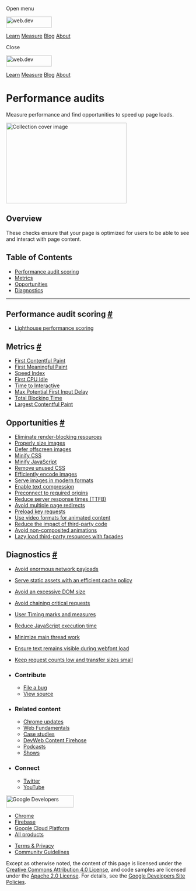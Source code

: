 <span class="w-tooltip w-tooltip--left">Open menu</span>

<a href="/" class="gc-analytics-event header-default__logo-link"><img src="/images/lockup.svg" alt="web.dev" class="header-default__logo" width="125" height="30" /></a>

<a href="/learn/" class="gc-analytics-event header-default__link">Learn</a> <a href="/measure/" class="gc-analytics-event header-default__link">Measure</a> <a href="/blog/" class="gc-analytics-event header-default__link">Blog</a> <a href="/about/" class="gc-analytics-event header-default__link">About</a>

<span class="w-tooltip">Close</span>

<a href="/" class="gc-analytics-event"><img src="/images/lockup.svg" alt="web.dev" class="drawer-default__logo" width="125" height="30" /></a>

<a href="/learn/" class="gc-analytics-event drawer-default__link">Learn</a> <a href="/measure/" class="gc-analytics-event drawer-default__link">Measure</a> <a href="/blog/" class="gc-analytics-event drawer-default__link">Blog</a> <a href="/about/" class="gc-analytics-event drawer-default__link">About</a>

Performance audits
==================

Measure performance and find opportunities to speed up page loads.

<img src="https://web-dev.imgix.net/image/jxu1OdD7LKOGIDU7jURMpSH2lyK2/wpGZrgY08B0x6jbLnWPU.svg" alt="Collection cover image" class="w-masthead-path__image" width="330" height="220" />

Overview
--------

These checks ensure that your page is optimized for users to be able to see and interact with page content.

Table of Contents
-----------------

-   <a href="#performance-audit-scoring" class="w-path-link">Performance audit scoring</a>
-   <a href="#metrics" class="w-path-link">Metrics</a>
-   <a href="#opportunities" class="w-path-link">Opportunities</a>
-   <a href="#diagnostics" class="w-path-link">Diagnostics</a>

------------------------------------------------------------------------

Performance audit scoring <a href="#performance-audit-scoring" class="w-headline-link">#</a>
--------------------------------------------------------------------------------------------

-   <a href="/performance-scoring/" class="w-path-link">Lighthouse performance scoring</a>

Metrics <a href="#metrics" class="w-headline-link">#</a>
--------------------------------------------------------

-   <a href="/first-contentful-paint/" class="w-path-link">First Contentful Paint</a>
-   <a href="/first-meaningful-paint/" class="w-path-link">First Meaningful Paint</a>
-   <a href="/speed-index/" class="w-path-link">Speed Index</a>
-   <a href="/first-cpu-idle/" class="w-path-link">First CPU Idle</a>
-   <a href="/interactive/" class="w-path-link">Time to Interactive</a>
-   <a href="/lighthouse-max-potential-fid/" class="w-path-link">Max Potential First Input Delay</a>
-   <a href="/lighthouse-total-blocking-time/" class="w-path-link">Total Blocking Time</a>
-   <a href="/lighthouse-largest-contentful-paint/" class="w-path-link">Largest Contentful Paint</a>

Opportunities <a href="#opportunities" class="w-headline-link">#</a>
--------------------------------------------------------------------

-   <a href="/render-blocking-resources/" class="w-path-link">Eliminate render-blocking resources</a>
-   <a href="/uses-responsive-images/" class="w-path-link">Properly size images</a>
-   <a href="/offscreen-images/" class="w-path-link">Defer offscreen images</a>
-   <a href="/unminified-css/" class="w-path-link">Minify CSS</a>
-   <a href="/unminified-javascript/" class="w-path-link">Minify JavaScript</a>
-   <a href="/unused-css-rules/" class="w-path-link">Remove unused CSS</a>
-   <a href="/uses-optimized-images/" class="w-path-link">Efficiently encode images</a>
-   <a href="/uses-webp-images/" class="w-path-link">Serve images in modern formats</a>
-   <a href="/uses-text-compression/" class="w-path-link">Enable text compression</a>
-   <a href="/uses-rel-preconnect/" class="w-path-link">Preconnect to required origins</a>
-   <a href="/time-to-first-byte/" class="w-path-link">Reduce server response times (TTFB)</a>
-   <a href="/redirects/" class="w-path-link">Avoid multiple page redirects</a>
-   <a href="/uses-rel-preload/" class="w-path-link">Preload key requests</a>
-   <a href="/efficient-animated-content/" class="w-path-link">Use video formats for animated content</a>
-   <a href="/third-party-summary/" class="w-path-link">Reduce the impact of third-party code</a>
-   <a href="/non-composited-animations/" class="w-path-link">Avoid non-composited animations</a>
-   <a href="/third-party-facades/" class="w-path-link">Lazy load third-party resources with facades</a>

Diagnostics <a href="#diagnostics" class="w-headline-link">#</a>
----------------------------------------------------------------

-   <a href="/total-byte-weight/" class="w-path-link">Avoid enormous network payloads</a>
-   <a href="/uses-long-cache-ttl/" class="w-path-link">Serve static assets with an efficient cache policy</a>
-   <a href="/dom-size/" class="w-path-link">Avoid an excessive DOM size</a>
-   <a href="/critical-request-chains/" class="w-path-link">Avoid chaining critical requests</a>
-   <a href="/user-timings/" class="w-path-link">User Timing marks and measures</a>
-   <a href="/bootup-time/" class="w-path-link">Reduce JavaScript execution time</a>
-   <a href="/mainthread-work-breakdown/" class="w-path-link">Minimize main thread work</a>
-   <a href="/font-display/" class="w-path-link">Ensure text remains visible during webfont load</a>
-   <a href="/resource-summary/" class="w-path-link">Keep request counts low and transfer sizes small</a>

-   ### Contribute

    -   <a href="https://github.com/GoogleChrome/web.dev/issues/new?assignees=&amp;labels=bug&amp;template=bug_report.md&amp;title=" class="w-footer__linkbox-link">File a bug</a>
    -   <a href="https://github.com/googlechrome/web.dev" class="w-footer__linkbox-link">View source</a>

-   ### Related content

    -   <a href="https://blog.chromium.org/" class="w-footer__linkbox-link">Chrome updates</a>
    -   <a href="https://developers.google.com/web/" class="w-footer__linkbox-link">Web Fundamentals</a>
    -   <a href="https://developers.google.com/web/showcase/" class="w-footer__linkbox-link">Case studies</a>
    -   <a href="https://devwebfeed.appspot.com/" class="w-footer__linkbox-link">DevWeb Content Firehose</a>
    -   <a href="/podcasts/" class="w-footer__linkbox-link">Podcasts</a>
    -   <a href="/shows/" class="w-footer__linkbox-link">Shows</a>

-   ### Connect

    -   <a href="https://www.twitter.com/ChromiumDev" class="w-footer__linkbox-link">Twitter</a>
    -   <a href="https://www.youtube.com/user/ChromeDevelopers" class="w-footer__linkbox-link">YouTube</a>

<a href="https://developers.google.com/" class="w-footer__utility-logo-link"><img src="/images/lockup-color.png" alt="Google Developers" class="w-footer__utility-logo" width="185" height="33" /></a>

-   <a href="https://developer.chrome.com/" class="w-footer__utility-link">Chrome</a>
-   <a href="https://firebase.google.com/" class="w-footer__utility-link">Firebase</a>
-   <a href="https://cloud.google.com/" class="w-footer__utility-link">Google Cloud Platform</a>
-   <a href="https://developers.google.com/products" class="w-footer__utility-link">All products</a>

<!-- -->

-   <a href="https://policies.google.com/" class="w-footer__utility-link">Terms &amp; Privacy</a>
-   <a href="/community-guidelines/" class="w-footer__utility-link">Community Guidelines</a>

Except as otherwise noted, the content of this page is licensed under the [Creative Commons Attribution 4.0 License](https://creativecommons.org/licenses/by/4.0/), and code samples are licensed under the [Apache 2.0 License](https://www.apache.org/licenses/LICENSE-2.0). For details, see the [Google Developers Site Policies](https://developers.google.com/terms/site-policies).
